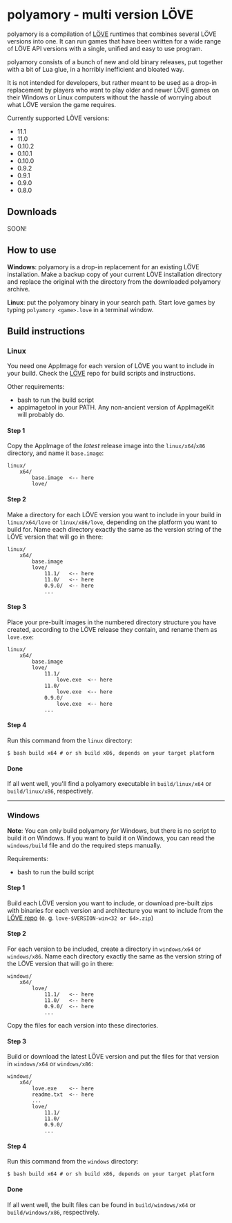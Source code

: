 # polyamory - multi version LÖVE

polyamory is a compilation of [LÖVE](https://love2d.org) runtimes that combines several LÖVE versions into one. It can run games that have been written for a wide range of LÖVE API versions with a single, unified and easy to use program.

polyamory consists of a bunch of new and old binary releases, put together with a bit of Lua glue, in a horribly inefficient and bloated way.

It is not intended for developers, but rather meant to be used as a drop-in replacement by players who want to play older and newer LÖVE games on their Windows or Linux computers without the hassle of worrying about what LÖVE version the game requires.

Currently supported LÖVE versions:

* 11.1  
* 11.0  
* 0.10.2  
* 0.10.1  
* 0.10.0  
* 0.9.2  
* 0.9.1  
* 0.9.0  
* 0.8.0  

## Downloads

SOON!

## How to use

**Windows**: polyamory is a drop-in replacement for an existing LÖVE installation. Make a backup copy of your current LÖVE installation directory and replace the original with the directory from the downloaded polyamory archive.

**Linux**: put the polyamory binary in your search path. Start love games by typing `polyamory <game>.love` in a terminal window.

## Build instructions

### Linux

You need one AppImage for each version of LÖVE you want to include in your build. Check the [LÖVE](https://bitbucket.org/rude/love) repo for build scripts and instructions.

Other requirements:  

* bash to run the build script
* appimagetool in your PATH. Any non-ancient version of AppImageKit will probably do.  

#### Step 1  

Copy the AppImage of the *latest* release image into the `linux/x64`/`x86` directory, and name it `base.image`:

    linux/  
        x64/
            base.image  <-- here
            love/  

#### Step 2  

Make a directory for each LÖVE version you want to include in your build in `linux/x64/love` or `linux/x86/love`, depending on the platform you want to build for. Name each directory exactly the same as the version string of the LÖVE version that will go in there:

    linux/  
        x64/  
            base.image  
            love/  
                11.1/   <-- here  
                11.0/   <-- here  
                0.9.0/  <-- here  
                ...  

#### Step 3  

Place your pre-built images in the numbered directory structure you have created, according to the LÖVE release they contain, and rename them as `love.exe`:

    linux/  
        x64/  
            base.image
            love/  
                11.1/  
                    love.exe  <-- here  
                11.0/  
                    love.exe  <-- here  
                0.9.0/  
                    love.exe  <-- here  
                ...  

#### Step 4  

Run this command from the `linux` directory:

    $ bash build x64 # or sh build x86, depends on your target platform

#### Done

If all went well, you'll find a polyamory executable in `build/linux/x64` or `build/linux/x86`, respectively.

---

### Windows

**Note**: You can only build polyamory *for* Windows, but there is no script to build it *on* Windows. If you want to build it on Windows, you can read the `windows/build` file and do the required steps manually.

Requirements:

* bash to run the build script

#### Step 1  

Build each LÖVE version you want to include, or download pre-built zips with binaries for each version and architecture you want to include from the [LÖVE repo](https://bitbucket.org/rude/love/downloads) (e. g. `love-$VERSION-win<32 or 64>.zip`)

#### Step 2  

For each version to be included, create a directory in `windows/x64` or `windows/x86`. Name each directory exactly the same as the version string of the LÖVE version that will go in there:

    windows/  
        x64/  
            love/  
                11.1/   <-- here  
                11.0/   <-- here  
                0.9.0/  <-- here  
                ...  

Copy the files for each version into these directories.

#### Step 3  

Build or download the latest LÖVE version and put the files for that version in `windows/x64` or `windows/x86`:

    windows/  
        x64/  
            love.exe    <-- here
            readme.txt  <-- here
            ...
            love/  
                11.1/  
                11.0/  
                0.9.0/  
                ...  

#### Step 4  

Run this command from the `windows` directory:

    $ bash build x64 # or sh build x86, depends on your target platform

#### Done

If all went well, the built files can be found in `build/windows/x64` or `build/windows/x86`, respectively.
